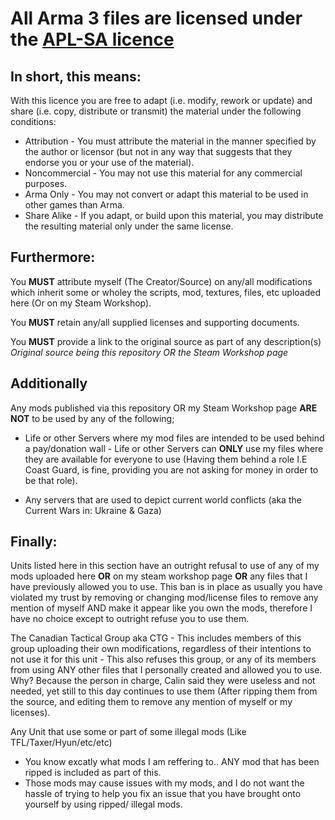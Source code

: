 # All Arma 3 files are licensed under the [APL-SA licence](https://www.bohemia.net/community/licenses/arma-public-license-share-alike)

## In short, this means:  

With this licence you are free to adapt (i.e. modify, rework or update) and share (i.e. copy, distribute or transmit) the material under the following conditions:

   - Attribution - You must attribute the material in the manner specified by the author or licensor (but not in any way that suggests that they endorse you or your use of the material).
   - Noncommercial - You may not use this material for any commercial purposes.
   - Arma Only - You may not convert or adapt this material to be used in other games than Arma.
   - Share Alike - If you adapt, or build upon this material, you may distribute the resulting material only under the same license.

## Furthermore: 

You **MUST** attribute myself (The Creator/Source) on any/all modifications which inherit some or wholey the scripts, mod, textures, files, etc uploaded here (Or on my Steam Workshop). 

You **MUST** retain any/all supplied licenses and supporting documents. 

You **MUST** provide a link to the original source as part of any description(s) _Original source being this repository OR the Steam Workshop page_

## Additionally

Any mods published via this repository OR my Steam Workshop page **ARE NOT** to be used by any of the following;

- Life or other Servers where my mod files are intended to be used behind a pay/donation wall - Life or other Servers can **ONLY** use my files where they are available for everyone to use (Having them behind a role I.E Coast Guard, is fine, providing you are not asking for money in order to be that role). 

- Any servers that are used to depict current world conflicts (aka the Current Wars in: Ukraine & Gaza)


## Finally:

Units listed here in this section have an outright refusal to use of any of my mods uploaded here **OR** on my steam workshop page **OR** any files that I have previously allowed you to use. This ban is in place as usually you have violated my trust by removing or changing mod/license files to remove any mention of myself AND make it appear like you own the mods, therefore I have no choice except to outright refuse you to use them. 


The Canadian Tactical Group aka CTG
      - This includes members of this group uploading their own modifications, regardless of their intentions to not use it for this unit
      - This also refuses this group, or any of its members from using ANY other files that I personally created and allowed you to use. Why? Because the person in             charge, Calin said they were useless and not needed, yet still to this day continues to use them (After ripping them from the source, and editing them to               remove any mention of myself or my licenses). 

Any Unit that use some or part of some illegal mods (Like TFL/Taxer/Hyun/etc/etc)
   - You know excatly what mods I am reffering to.. ANY mod that has been ripped is included as part of this. 
   - Those mods may cause issues with my mods, and I do not want the hassle of trying to help you fix an issue that you have brought onto yourself by using ripped/          illegal mods. 
